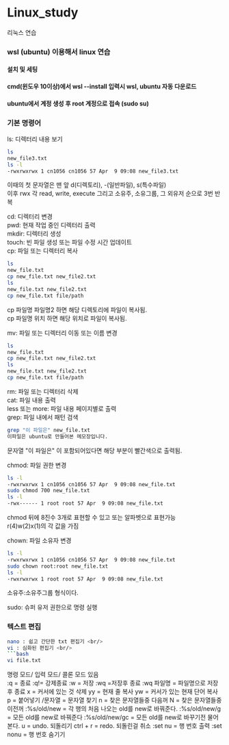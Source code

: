 # Linux_study
리눅스 연습

### wsl (ubuntu) 이용해서 linux 연습

#### 설치 및 세팅
#### cmd(윈도우 10이상)에서 wsl --install 입력시 wsl, ubuntu 자동 다운로드
#### ubuntu에서 계정 생성 후 root 계정으로 접속 (sudo su)

### 기본 명령어
ls: 디렉터리 내용 보기<br/>
```bash
ls
new_file3.txt
ls -l
-rwxrwxrwx 1 cn1056 cn1056 57 Apr  9 09:08 new_file3.txt
```
이때의 첫 문자열은 맨 앞 d(디렉토리), -(일반파일), s(특수파일)<br/>
이후 rwx 각 read, write, execute 그리고 소유주, 소유그룹, 그 외유저 순으로 3번 반복<br/>

cd: 디렉터리 변경<br/>
pwd: 현재 작업 중인 디렉터리 출력<br/>
mkdir: 디렉터리 생성<br/>
touch: 빈 파일 생성 또는 파일 수정 시간 업데이트<br/>
cp: 파일 또는 디렉터리 복사<br/>
```bash
ls
new_file.txt
cp new_file.txt new_file2.txt
ls
new_file.txt new_file2.txt
cp new_file.txt file/path
```
cp 파일명 파일명2 하면 해당 디렉토리에 파일이 복사됨.<br/>
cp 파일명 위치 하면 해당 위치로 파일이 복사됨.<br/>

mv: 파일 또는 디렉터리 이동 또는 이름 변경<br/>
```bash
ls
new_file.txt
cp new_file.txt new_file2.txt
ls
new_file.txt new_file2.txt
cp new_file.txt file/path
```
rm: 파일 또는 디렉터리 삭제<br/>
cat: 파일 내용 출력<br/>
less 또는 more: 파일 내용 페이지별로 출력<br/>
grep: 파일 내에서 패턴 검색<br/>
```bash
grep "이 파일은" new_file.txt
이파일은 ubuntu로 만들어본 메모장입니다.
```
문자열 "이 파일은" 이 포함되어있다면 해당 부분이 빨간색으로 출력됨.<br/>

chmod: 파일 권한 변경
```bash
ls -l
-rwxrwxrwx 1 cn1056 cn1056 57 Apr  9 09:08 new_file.txt
sudo chmod 700 new_file.txt
ls -l
-rwx------ 1 root root 57 Apr  9 09:08 new_file.txt
```
chmod 뒤에 8진수 3개로 표현할 수 있고 또는 알파벳으로 표현가능 <br/>
r(4)w(2)x(1)의 각 값을 가짐<br/>

chown: 파일 소유자 변경
```bash
ls -l
-rwxrwxrwx 1 cn1056 cn1056 57 Apr  9 09:08 new_file.txt
sudo chown root:root new_file.txt
ls -l
-rwxrwxrwx 1 root root 57 Apr  9 09:08 new_file.txt
```
소유주:소유주그룹 형식이다.<br/>

sudo: 슈퍼 유저 권한으로 명령 실행

### 텍스트 편집
```bash
nano : 쉽고 간단한 txt 편집기 <br/>
vi : 심화된 편집기 <br/>
```bash
vi file.txt
```
명령 모드/ 입력 모드/ 콜론 모드 있음 <br/>
:q = 종료 
:q!= 강제종료
:w = 저장
:wq =저장후 종료
:wq 파일명 = 파일명으로 저장후 종료
x = 커서에 있는 것 삭제
yy = 현재 줄 복사
yw = 커서가 있는 현재 단어 복사
p = 붙어넣기
/문자열 = 문자열 찾기
n = 찾은 문자열들중 다음꺼
N = 찾은 문자열들중 이전꺼
:%s/old/new = 각 행의 처음 나오는 old를 new로 바꿔준다.
:%s/old/new/g = 모든 old를 new로 바꿔준다
:%s/old/new/gc = 모든 old를 new로 바꾸기전 물어본다.
u = undo. 되돌리기
ctrl + r = redo. 되돌린걸 취소
:set nu = 행 번호 출력
:set nonu = 행 번호 숨기기
```
